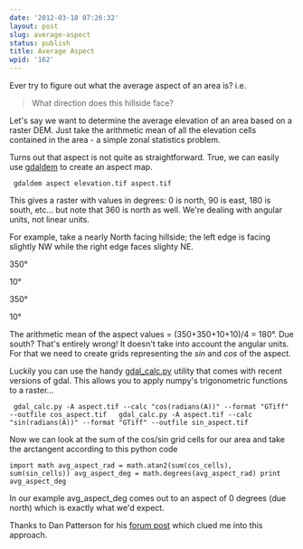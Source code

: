 ```yaml
---
date: '2012-03-18 07:26:32'
layout: post
slug: average-aspect
status: publish
title: Average Aspect
wpid: '162'
---
```


Ever try to figure out what the average aspect of an area is? i.e. 



> What direction does this hillside face? 




Let's say we want to determine the average elevation of an area based on a raster DEM. Just take the arithmetic mean of all the elevation cells contained in the area - a simple zonal statistics problem.

Turns out that aspect is not quite as straightforward. True, we can easily use [gdaldem](http://www.gdal.org/gdaldem.html) to create an aspect map.

`
gdaldem aspect elevation.tif aspect.tif`

This gives a raster with values in degrees: 0 is north, 90 is east, 180 is south, etc... but note that 360 is north as well.  We're dealing with angular units, not linear units. 

For example, take a nearly North facing hillside; the left edge is facing slightly NW while the right edge faces slighty NE.







350° 


10° 






350° 


10° 




The arithmetic mean of the aspect values = (350+350+10+10)/4 = 180°. Due south? That's entirely wrong! It doesn't take into account the angular units. For that we need to create grids representing the _sin_ and _cos_ of the aspect. 

Luckily you can use the handy [gdal_calc.py](http://svn.osgeo.org/gdal/trunk/gdal/swig/python/scripts/gdal_calc.py) utility that comes with recent versions of gdal. This allows you to apply numpy's trigonometric functions to a raster...

`
gdal_calc.py -A aspect.tif --calc "cos(radians(A))" --format "GTiff" --outfile cos_aspect.tif  
gdal_calc.py -A aspect.tif --calc "sin(radians(A))" --format "GTiff" --outfile sin_aspect.tif`

Now we can look at the sum of the cos/sin grid cells for our area and take the arctangent according to this python code

`
import math
avg_aspect_rad = math.atan2(sum(cos_cells), sum(sin_cells))
avg_aspect_deg = math.degrees(avg_aspect_rad)
print avg_aspect_deg 
`

In our example avg_aspect_deg comes out to an aspect of 0 degrees (due north) which is exactly what we'd expect. 

Thanks to Dan Patterson for his [forum post](http://forums.esri.com/Thread.asp?c=3&f=40&t=119358&mc=8#343468) which clued me into this approach. 

